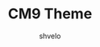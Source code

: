 ---
title: CM9 Theme
layout: post
thumb: http://placeimg.com/300/300/tech?4
author: shvelo
tags: CM9
download: #
---